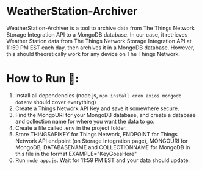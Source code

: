 # WeatherStation-Archiver
WeatherStation-Archiver is a tool to archive data from The Things Network Storage Integration API to a MongoDB database. 
In our case, it retrieves Weather Station data from The Things Network Storage Integration API at 11:59 PM EST each day, then archives it in a MongoDB database. 
However, this should theoretically work for any device on The Things Network.

# How to Run 🏃:
1. Install all dependencies (node.js, `npm install cron axios mongodb dotenv` should cover everything)
2. Create a Things Network API Key and save it somewhere secure.
3. Find the MongoURI for your MongoDB database, and create a database and collection name for where you want the data to go.
4. Create a file called .env in the project folder. 
5. Store THINGSAPIKEY for Things Network, ENDPOINT for Things Network API endpoint (on Storage Integration page), MONGOURI for MongoDB, DATABASENAME and COLLECTIONNAME for MongoDB in this file in the format EXAMPLE="KeyGoesHere"
6. Run `node app.js`. Wait for 11:59 PM EST and your data should update.
